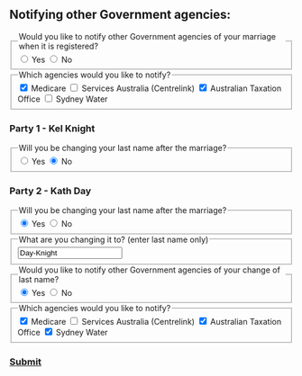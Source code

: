 <h2> Notifying other Government agencies: </h2> 
<div class="nsw-forms">
        <div class="nsw-form-group">
            <fieldset class="nsw-form-fieldset">
            <legend>
            <span class="nsw-form-legend-text">Would you like to notify other Government agencies of your marriage when it is registered?</span>
            </legend>
            <div class="nsw-form-radio">
               <input class="nsw-form-radio__input" type="radio" name="{notificationyes}" id="{notificationyes}" checked>
               <label class="nsw-form-radio__label" for="{notificationyes}">Yes</label>
               <input class="nsw-form-radio__input" type="radio" name="{notificationno}" id="{notificationno}">
               <label class="nsw-form-radio__label" for="{notificationno}">No</label>
            </div>
           </fieldset>
        </div> 
<div class="nsw-forms">
        <div class="nsw-form-group">
            <fieldset class="nsw-form-fieldset">
            <legend>
            <span class="nsw-form-legend-text">Which agencies would you like to notify?</span>
            </legend>
            <div class="nsw-form-checkbox">
               <input class="nsw-form-checkbox__input" type="checkbox" name="{Medicare}" id="{Medicareyes}" checked>
               <label class="nsw-form-checkbox__label" for="{Medicareyes}">Medicare</label>
               <input class="nsw-form-checkbox__input" type="checkbox" name="{Centrelink}" id="{Centrelinkyes}">
               <label class="nsw-form-checkbox__label" for="{Cetrelinkyes}">Services Australia (Centrelink)</label>
               <input class="nsw-form-checkbox__input" type="checkbox" name="{ATO}" id="{ATOyes}" checked>
               <label class="nsw-form-checkbox__label" for="{ATOyes}">Australian Taxation Office</label>
               <input class="nsw-form-checkbox__input" type="checkbox" name="{SydneyWater}" id="{SydneyWateryes}">
               <label class="nsw-form-checkbox__label" for="{SydneyWateryes}">Sydney Water</label>               
            </div>
           </fieldset>
        </div>       
<h3> Party 1 - Kel Knight </h3>
<div class="nsw-forms">
        <div class="nsw-form-group">
            <fieldset class="nsw-form-fieldset">
            <legend>
            <span class="nsw-form-legend-text">Will you be changing your last name after the marriage?</span>
            </legend>
            <div class="nsw-form-radio">
               <input class="nsw-form-radio__input" type="radio" name="{lastnameyes}" id="{lastnameyes}">
               <label class="nsw-form-radio__label" for="{party1lastnameyes}">Yes</label>
               <input class="nsw-form-radio__input" type="radio" name="{lastnameno}" id="{party1lastnameno}" checked>
               <label class="nsw-form-radio__label" for="{party1lastnameno}">No</label>
            </div>
           </fieldset>
        </div> 
        
        
<h3> Party 2 - Kath Day </h3>
<div class="nsw-forms">
        <div class="nsw-form-group">
            <fieldset class="nsw-form-fieldset">
            <legend>
            <span class="nsw-form-legend-text">Will you be changing your last name after the marriage?</span>
            </legend>
            <div class="nsw-form-radio">
               <input class="nsw-form-radio__input" type="radio" name="{lastnameyes}" id="{party2lastnameyes}" checked>
               <label class="nsw-form-radio__label" for="{party2lastnameyes}">Yes</label>
               <input class="nsw-form-radio__input" type="radio" name="{lastnameno}" id="{party2lastnameno}">
               <label class="nsw-form-radio__label" for="{party2lastnameno}">No</label>
            </div>
           </fieldset>
        </div>      
          <div class="nsw-form-group">
            <fieldset class="nsw-form-fieldset">
            <legend>
            <span class="nsw-form-legend-text">What are you changing it to? (enter last name only)</span>
            </legend>
            <div class="nsw-form-text">
               <input class="nsw-form-text__input" type="text" name="{newlastname}" id="{party2newlastname}" value="Day-Knight">
            </div>          
           </fieldset>
        </div>   
<div class="nsw-forms">
        <div class="nsw-form-group">
            <fieldset class="nsw-form-fieldset">
            <legend>
            <span class="nsw-form-legend-text">Would you like to notify other Government agencies of your change of last name?</span>
            </legend>
            <div class="nsw-form-radio">
               <input class="nsw-form-radio__input" type="radio" name="{notificationyes}" id="{notificationyes}" checked>
               <label class="nsw-form-radio__label" for="{notificationyes}">Yes</label>
               <input class="nsw-form-radio__input" type="radio" name="{notificationno}" id="{notificationno}">
               <label class="nsw-form-radio__label" for="{notificationno}">No</label>
            </div>
           </fieldset>
        </div> 
<div class="nsw-forms">
        <div class="nsw-form-group">
            <fieldset class="nsw-form-fieldset">
            <legend>
            <span class="nsw-form-legend-text">Which agencies would you like to notify?</span>
            </legend>
            <div class="nsw-form-checkbox">
               <input class="nsw-form-checkbox__input" type="checkbox" name="{Medicare}" id="{Medicareyes}" checked>
               <label class="nsw-form-checkbox__label" for="{Medicareyes}">Medicare</label>
               <input class="nsw-form-checkbox__input" type="checkbox" name="{Centrelink}" id="{Centrelinkyes}">
               <label class="nsw-form-checkbox__label" for="{Cetrelinkyes}">Services Australia (Centrelink)</label>
               <input class="nsw-form-checkbox__input" type="checkbox" name="{ATO}" id="{ATOyes}" checked>
               <label class="nsw-form-checkbox__label" for="{ATOyes}">Australian Taxation Office</label>
               <input class="nsw-form-checkbox__input" type="checkbox" name="{SydneyWater}" id="{SydneyWateryes}" checked>
               <label class="nsw-form-checkbox__label" for="{SydneyWateryes}">Sydney Water</label>               
            </div>
           </fieldset>
        </div>    
        
<h3>
<a href="https://clairehanna.github.io/NOIM-Prototype/submit/" class="nsw-button nsw-button--primary">Submit</a>        
       </h3>        
